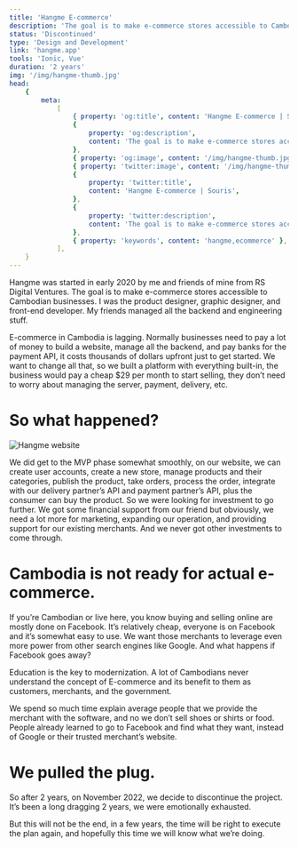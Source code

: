 ```yaml
---
title: 'Hangme E-commerce'
description: 'The goal is to make e-commerce stores accessible to Cambodian businesses. I was the product designer, graphic designer, and front-end developer.'
status: 'Discontinued'
type: 'Design and Development'
link: 'hangme.app'
tools: 'Ionic, Vue'
duration: '2 years'
img: '/img/hangme-thumb.jpg'
head:
    {
        meta:
            [
                { property: 'og:title', content: 'Hangme E-commerce | Souris' },
                {
                    property: 'og:description',
                    content: 'The goal is to make e-commerce stores accessible to Cambodian businesses. I was the product designer, graphic designer, and front-end developer.',
                },
                { property: 'og:image', content: '/img/hangme-thumb.jpg' },
                { property: 'twitter:image', content: '/img/hangme-thumb.jpg' },
                {
                    property: 'twitter:title',
                    content: 'Hangme E-commerce | Souris',
                },
                {
                    property: 'twitter:description',
                    content: 'The goal is to make e-commerce stores accessible to Cambodian businesses. I was the product designer, graphic designer, and front-end developer.',
                },
                { property: 'keywords', content: 'hangme,ecommerce' },
            ],
    }
---
```


Hangme was started in early 2020 by me and friends of mine from RS Digital Ventures. The goal is to make e-commerce stores accessible to Cambodian businesses. I was the product designer, graphic designer, and front-end developer. My friends managed all the backend and engineering stuff.

E-commerce in Cambodia is lagging. Normally businesses need to pay a lot of money to build a website, manage all the backend, and pay banks for the payment API, it costs thousands of dollars upfront just to get started. We want to change all that, so we built a platform with everything built-in, the business would pay a cheap $29 per month to start selling, they don’t need to worry about managing the server, payment, delivery, etc.

<!--more-->

# So what happened?

![Hangme website](/img/hangme.png)

We did get to the MVP phase somewhat smoothly, on our website, we can create user accounts, create a new store, manage products and their categories, publish the product, take orders, process the order, integrate with our delivery partner’s API and payment partner’s API, plus the consumer can buy the product. So we were looking for investment to go further. We got some financial support from our friend but obviously, we need a lot more for marketing, expanding our operation, and providing support for our existing merchants. And we never got other investments to come through.

# Cambodia is not ready for actual e-commerce.

If you’re Cambodian or live here, you know buying and selling online are mostly done on Facebook. It’s relatively cheap, everyone is on Facebook and it’s somewhat easy to use. We want those merchants to leverage even more power from other search engines like Google. And what happens if Facebook goes away?

Education is the key to modernization. A lot of Cambodians never understand the concept of E-commerce and its benefit to them as customers, merchants, and the government.

We spend so much time explain average people that we provide the merchant with the software, and no we don’t sell shoes or shirts or food. People already learned to go to Facebook and find what they want, instead of Google or their trusted merchant’s website.

# We pulled the plug.

So after 2 years, on November 2022, we decide to discontinue the project. It’s been a long dragging 2 years, we were emotionally exhausted.

But this will not be the end, in a few years, the time will be right to execute the plan again, and hopefully this time we will know what we’re doing.
